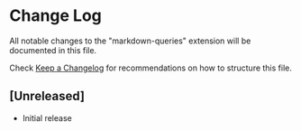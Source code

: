 # Change Log

All notable changes to the "markdown-queries" extension will be documented in this file.

Check [Keep a Changelog](http://keepachangelog.com/) for recommendations on how to structure this file.

## [Unreleased]

- Initial release